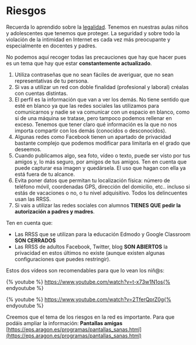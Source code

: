# Riesgos

Recuerda lo aprendido sobre la [legalidad](/README.md). Tenemos en nuestras aulas niños y adolescentes que tenemos que proteger. La seguridad y sobre todo la violación de la intimidad en Internet es cada vez más preocupante y especialmente en docentes y padres.

No podemos aquí recoger todas las precauciones que hay que hacer pues es un tema que hay que estar **constantemente actualizado**.

1. Utiliza contraseñas que no sean fáciles de averiguar, que no sean representativas de tu persona.
1. Si vas a utilizar un red con doble finalidad (profesional y laboral) créalas con cuentas distintas. 
1. El perfil es la información que van a ver los demás. No tiene sentido que esté en blanco ya que las redes sociales las utilizamos para comunicarnos y nadie se va comunicar con un espacio en blanco, como si de una máquina se tratase, pero tampoco podemos rellenar en exceso. Tenemos que tener claro qué información es la que no nos importa compartir con los demás (conocidos o desconocidos).
1. Algunas redes como Facebook tienen un apartado de privacidad bastante complejo que podemos modificar para limitarla en el grado que deseemos.
1. Cuando publicamos algo, sea foto, vídeo o texto, puede ser visto por tus amigos y, lo más seguro, por amigos de tus amigos. Ten en cuenta que puede capturar esa imagen y quedársela. El uso que hagan con ella ya está fuera de tu alcance.
1. Evita poner datos que permitan tu localización física: número de teléfono móvil, coordenadas GPS, dirección del domicilio, etc.. incluso si estás de vacaciones o no, o tu nivel adquisitivo. Todos los delincuentes usan las RRSS.
1. Si vais a utilizar las redes sociales con alumnos **TIENES QUE  pedir la autorización a padres y madres**. 

Ten en cuenta que:
* Las RRSS que se utilizan para la educación Edmodo y Google Classroom **SON CERRADOS**
* Las RRSS de adultos Facebook, Twitter, blog **SON ABIERTOS** la privacidad en estos últimos no existe (aunque existen algunas configuraciones que puedes restringir).

Estos dos vídeos son recomendables para que lo vean los niñ@s:

{% youtube %} https://www.youtube.com/watch?v=t-x73w1N1os{% endyoutube %} 

{% youtube %} https://www.youtube.com/watch?v=2TferQprZ0g{% endyoutube %} 

Creemos que el tema de los riesgos en la red es importante. Para que podáis ampliar la información: **Pantallas amigas** [https://eps.aragon.es/programas/pantallas_sanas.html](https://eps.aragon.es/programas/pantallas_sanas.html)
